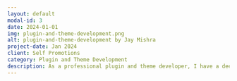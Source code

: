 ```yaml
---
layout: default
modal-id: 3
date: 2024-01-01
img: plugin-and-theme-development.png
alt: plugin-and-theme-development by Jay Mishra
project-date: Jan 2024
client: Self Promotions
category: Plugin and Theme Development
description: As a professional plugin and theme developer, I have a deep understanding of the web platform architecture and APIs. I am proficient in creating custom plugins and themes for web platforms like Edge, Chrome, Mozilla, etc., using HTML, CSS, and JavaScript. I have a keen eye for aesthetics and user experience, which allows me to craft visually striking and highly functional websites. With my skills in React, Angular, or Vue.js, I can deliver innovative and intuitive web solutions tailored to client needs. I take pride in translating client visions into digital masterpieces, with a commitment to excellence in every project in plugin and theme development. You can count on me for the development part 😊
---
```

